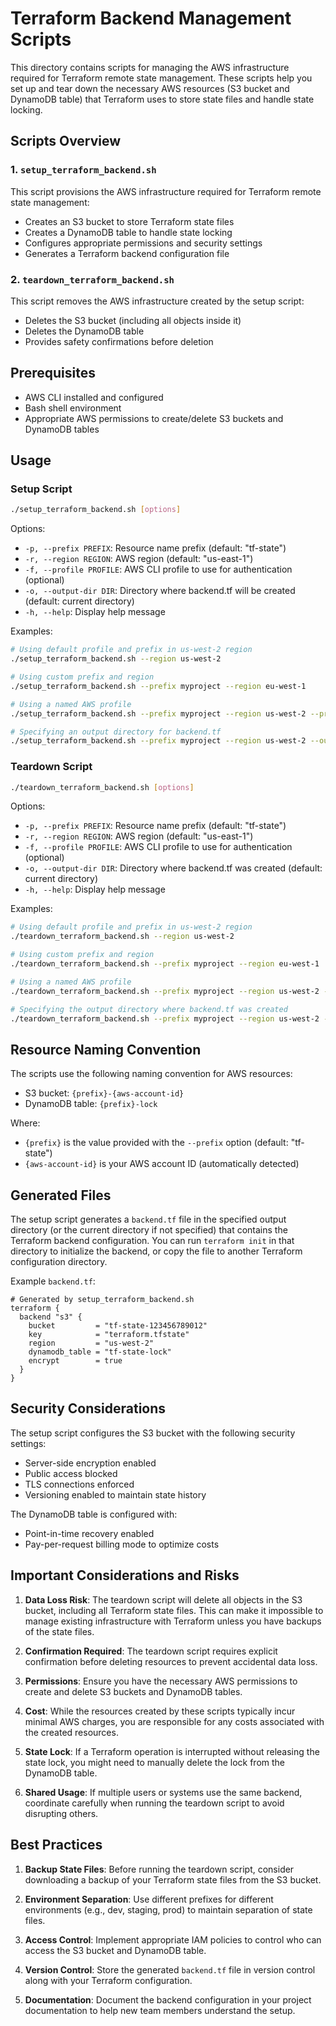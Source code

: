 # Terraform Backend Management Scripts

This directory contains scripts for managing the AWS infrastructure required for Terraform remote state management. These scripts help you set up and tear down the necessary AWS resources (S3 bucket and DynamoDB table) that Terraform uses to store state files and handle state locking.

## Scripts Overview

### 1. `setup_terraform_backend.sh`

This script provisions the AWS infrastructure required for Terraform remote state management:

- Creates an S3 bucket to store Terraform state files
- Creates a DynamoDB table to handle state locking
- Configures appropriate permissions and security settings
- Generates a Terraform backend configuration file

### 2. `teardown_terraform_backend.sh`

This script removes the AWS infrastructure created by the setup script:

- Deletes the S3 bucket (including all objects inside it)
- Deletes the DynamoDB table
- Provides safety confirmations before deletion

## Prerequisites

- AWS CLI installed and configured
- Bash shell environment
- Appropriate AWS permissions to create/delete S3 buckets and DynamoDB tables

## Usage

### Setup Script

```bash
./setup_terraform_backend.sh [options]
```

Options:

- `-p, --prefix PREFIX`: Resource name prefix (default: "tf-state")
- `-r, --region REGION`: AWS region (default: "us-east-1")
- `-f, --profile PROFILE`: AWS CLI profile to use for authentication (optional)
- `-o, --output-dir DIR`: Directory where backend.tf will be created (default: current directory)
- `-h, --help`: Display help message

Examples:

```bash
# Using default profile and prefix in us-west-2 region
./setup_terraform_backend.sh --region us-west-2

# Using custom prefix and region
./setup_terraform_backend.sh --prefix myproject --region eu-west-1

# Using a named AWS profile
./setup_terraform_backend.sh --prefix myproject --region us-west-2 --profile dev-account

# Specifying an output directory for backend.tf
./setup_terraform_backend.sh --prefix myproject --region us-west-2 --output-dir ./terraform/environments/primary
```

### Teardown Script

```bash
./teardown_terraform_backend.sh [options]
```

Options:

- `-p, --prefix PREFIX`: Resource name prefix (default: "tf-state")
- `-r, --region REGION`: AWS region (default: "us-east-1")
- `-f, --profile PROFILE`: AWS CLI profile to use for authentication (optional)
- `-o, --output-dir DIR`: Directory where backend.tf was created (default: current directory)
- `-h, --help`: Display help message

Examples:

```bash
# Using default profile and prefix in us-west-2 region
./teardown_terraform_backend.sh --region us-west-2

# Using custom prefix and region
./teardown_terraform_backend.sh --prefix myproject --region eu-west-1

# Using a named AWS profile
./teardown_terraform_backend.sh --prefix myproject --region us-west-2 --profile dev-account

# Specifying the output directory where backend.tf was created
./teardown_terraform_backend.sh --prefix myproject --region us-west-2 --output-dir ./terraform/environments/primary
```

## Resource Naming Convention

The scripts use the following naming convention for AWS resources:

- S3 bucket: `{prefix}-{aws-account-id}`
- DynamoDB table: `{prefix}-lock`

Where:

- `{prefix}` is the value provided with the `--prefix` option (default: "tf-state")
- `{aws-account-id}` is your AWS account ID (automatically detected)

## Generated Files

The setup script generates a `backend.tf` file in the specified output directory (or the current directory if not specified) that contains the Terraform backend configuration. You can run `terraform init` in that directory to initialize the backend, or copy the file to another Terraform configuration directory.

Example `backend.tf`:

```hcl
# Generated by setup_terraform_backend.sh
terraform {
  backend "s3" {
    bucket         = "tf-state-123456789012"
    key            = "terraform.tfstate"
    region         = "us-west-2"
    dynamodb_table = "tf-state-lock"
    encrypt        = true
  }
}
```

## Security Considerations

The setup script configures the S3 bucket with the following security settings:

- Server-side encryption enabled
- Public access blocked
- TLS connections enforced
- Versioning enabled to maintain state history

The DynamoDB table is configured with:

- Point-in-time recovery enabled
- Pay-per-request billing mode to optimize costs

## Important Considerations and Risks

1. **Data Loss Risk**: The teardown script will delete all objects in the S3 bucket, including all Terraform state files. This can make it impossible to manage existing infrastructure with Terraform unless you have backups of the state files.

2. **Confirmation Required**: The teardown script requires explicit confirmation before deleting resources to prevent accidental data loss.

3. **Permissions**: Ensure you have the necessary AWS permissions to create and delete S3 buckets and DynamoDB tables.

4. **Cost**: While the resources created by these scripts typically incur minimal AWS charges, you are responsible for any costs associated with the created resources.

5. **State Lock**: If a Terraform operation is interrupted without releasing the state lock, you might need to manually delete the lock from the DynamoDB table.

6. **Shared Usage**: If multiple users or systems use the same backend, coordinate carefully when running the teardown script to avoid disrupting others.

## Best Practices

1. **Backup State Files**: Before running the teardown script, consider downloading a backup of your Terraform state files from the S3 bucket.

2. **Environment Separation**: Use different prefixes for different environments (e.g., dev, staging, prod) to maintain separation of state files.

3. **Access Control**: Implement appropriate IAM policies to control who can access the S3 bucket and DynamoDB table.

4. **Version Control**: Store the generated `backend.tf` file in version control along with your Terraform configuration.

5. **Documentation**: Document the backend configuration in your project documentation to help new team members understand the setup.
